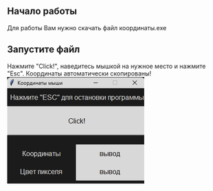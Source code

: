 ## Начало работы
Для работы Вам нужно скачать файл координаты.exe

## Запустите файл
Нажмите "Click!", наведитесь мышкой на нужное место и нажмите "Esc". Координаты автоматически скопированы!
![alt text](https://github.com/hydrartew/mousecoords/blob/main/ss.png?raw=true)

